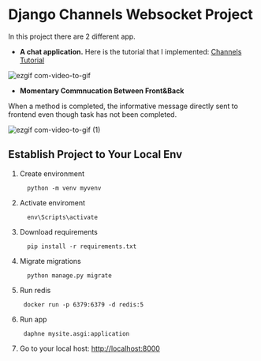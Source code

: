 # Django Channels Websocket Project

In this project there are 2 different app. 

* <strong>A chat application.</strong> Here is the tutorial that I implemented: [Channels Tutorial](https://channels.readthedocs.io/en/stable/tutorial/part_1.html)

![ezgif com-video-to-gif](https://github.com/koglak/django_channels_websocket_example/assets/24697147/ebe7270d-fa3f-4952-8901-6560193c5ea6)

* <strong>Momentary Commnucation Between Front&Back </strong>

When a method is completed, the informative message directly sent to frontend even though task has not been completed.

![ezgif com-video-to-gif (1)](https://github.com/koglak/django_channels_websocket_example/assets/24697147/0a10b447-1649-457f-a882-d9f364439569)


Establish Project to Your Local Env
-----


1. Create environment

         python -m venv myvenv
   
2. Activate enviroment

         env\Scripts\activate
        
3. Download requirements

         pip install -r requirements.txt
   
5. Migrate migrations

         python manage.py migrate

6. Run redis

        docker run -p 6379:6379 -d redis:5
   
7. Run app

        daphne mysite.asgi:application

8. Go to your local host: [http://localhost:8000](http://localhost:8000/)
